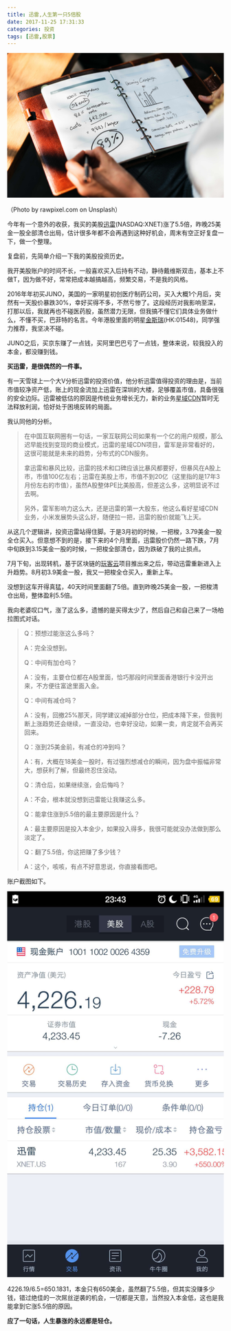 ```yaml
---
title: 迅雷,人生第一只5倍股
date: 2017-11-25 17:31:33
categories: 投资
tags: [迅雷,股票]
---
```


![Marketing plan](huge-returns-on-stock-investment-of-xnet/rawpixel-com-252130.jpg)

（Photo by rawpixel.com on Unsplash）

今年有一个意外的收获，我买的美股[迅雷](https://xueqiu.com/S/XNET)(NASDAQ:XNET)涨了5.5倍，昨晚25美金一股全部清仓出局，估计很多年都不会再遇到这种好机会，周末有空正好复盘一下，做一个整理。

复盘前，先简单介绍一下我的美股投资历史。

我开美股账户的时间不长，一般喜欢买入后持有不动，静待戴维斯双击，基本上不做T，因为做不好，常常把成本越搞越高，频繁交易，不是我的风格。

2016年年初买JUNO，美国的一家明星初创医疗制药公司，买入大概1个月后，突然有一天股价暴跌30%，幸好买得不多，不然亏惨了。这段经历对我影响至深，打那以后，我就再也不碰医药股，虽然潜力无限，但我搞不懂它们具体业务做什么，不懂不买，巴菲特的名言。今年港股里面的明星[金斯瑞](https://xueqiu.com/S/01548)(HK:01548)，同学强力推荐，我坚决不碰。

JUNO之后，买京东赚了一点钱，买阿里巴巴亏了一点钱，整体来说，较我投入的本金，都没赚到钱。

**买迅雷，是很偶然的一件事。**

<!--more-->

有一天雪球上一个大V分析迅雷的投资价值，他分析迅雷值得投资的理由是，当前市值较净资产低，账上的现金流加上迅雷在深圳的大楼，足够覆盖市值，具备很强的安全边际。迅雷被低估的原因是传统业务增长无力，新的业务[星域CDN](http://mp.weixin.qq.com/s?__biz=MzAxODYyMzU3Mg==&mid=2648960948&idx=1&sn=a1a0e7c0e923c87ddc02e5d03a7a5ec8&chksm=83c4328fb4b3bb99aba3b8561f13d9dec78f6f7047906afd4895cc6988dd98d0f0fd6eb68cf7&scene=21#wechat_redirect)暂时无法释放利润，恰好处于困境反转的局面。

我认同他的分析。

> 在中国互联网圈有一句话，一家互联网公司如果有一个亿的用户规模，那么迟早能找到变现的商业模式，迅雷的星域CDN项目，雷军是非常看好的，这很可能就是未来的趋势，分布式的CDN服务。
>
> 拿迅雷和暴风比较，迅雷的技术和口碑应该比暴风都要好，但暴风在A股上市，市值100亿左右；迅雷在美股上市，市值不到20亿（这里指的是17年3月份左右的市值），虽然A股整体PE比美股高，但差这么多，这明显说不过去啊。
>
> 另外，雷军影响力这么大，还是迅雷的第一大股东，他这么看好星域CDN业务，小米发展势头这么好，随便拉一把，迅雷的股价就能飞上天。

从这几个逻辑讲，投资迅雷站得住脚。于是3月初的时候，一把梭，3.79美金一股全仓买入。但意想不到的是，接下来的4个月里面，迅雷股价仍然一路下跌，7月中旬跌到3.15美金一股的时候，一把梭全部清仓，因为跌破了我的止损点。

7月下旬，出现转机，基于区块链的[玩客云](http://mp.weixin.qq.com/s?__biz=MzA4MjAyMTczNQ==&mid=2649811828&idx=1&sn=571518bd9b3708152ef02d1eadaf8830&chksm=8788577cb0ffde6a979e0f4820cc46c4b2b6a43a93966d059d0f62b7d7704451d44d7fdfa20c&scene=21#wechat_redirect)项目推出来之后，带动迅雷重新进入上升趋势。8月初3.9美金一股，我又一把梭全仓买入，重新上车。

没想到这车开得真猛，40天时间里面翻了5倍。直到昨晚25美金一股，一把梭清仓出局，整体盈利5.5倍。

我向老婆叹口气，涨了这么多，遗憾的是买得太少了，然后自己和自己来了一场柏拉图式对话。

> Q：预想过能涨这么多吗？
>
> A：完全没想到。
>
> Q：中间有加仓吗？
>
> A：没有，主要仓位都在A股里面，恰巧那段时间里面香港银行卡没开出来，不方便往富途里面入金。
>
> Q：中间有减仓吗？
>
> A：没有，回撤25%那天，同学建议减掉部分仓位，把成本降下来，但我判断上涨趋势还会继续，一直没动，也幸好没动，如果一卖，肯定就不会再买回来。
>
> Q：涨到25美金前，有减仓的冲到吗？
>
> A：有，大概在18美金一股时，有过强烈想减仓的瞬间，因为盘中振幅非常大，想获利了解，但最终忍住没动。
>
> Q：清仓后，如果继续涨，会后悔吗？
>
> A：不会，根本就没想到迅雷能让我赚这么多。
>
> Q：能拿住涨到5.5倍的最主要原因是什么？
>
> A：最主要原因是投入本金少，如果投入得多，我很可能就没办法做到那么淡定了。
>
> Q：翻了5.5倍，你这把赚了多少钱？
>
> A：这个，咳咳，有点不好意思说，你直接看图吧。

账户截图如下。

![investmetn returns on XNET](huge-returns-on-stock-investment-of-xnet/WechatIMG20.jpeg)

$4226.19/6.5=$650.1831，本金只有650美金，虽然翻了5.5倍，但其实没赚多少钱，错过绝佳的一次屌丝逆袭的机会，一切都是天意，当然投入本金低，这也是我能拿到它涨5.5倍的原因。

**应了一句话，人生暴涨的永远都是轻仓。**